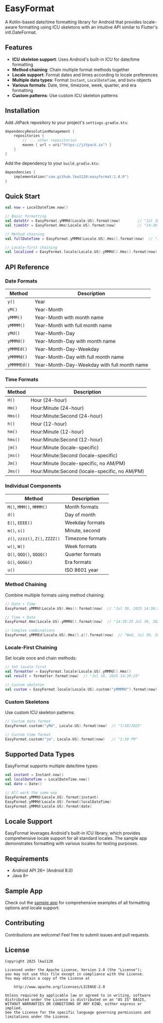 # EasyFormat

A Kotlin-based date/time formatting library for Android that provides locale-aware formatting using ICU skeletons with an intuitive API similar to Flutter's intl.DateFormat.

## Features

- **ICU skeleton support**: Uses Android's built-in ICU for date/time formatting
- **Method chaining**: Chain multiple format methods together
- **Locale support**: Format dates and times according to locale preferences
- **Multiple data types**: Format `Instant`, `LocalDateTime`, and `Date` objects
- **Various formats**: Date, time, timezone, week, quarter, and era formatting
- **Custom patterns**: Use custom ICU skeleton patterns

## Installation

Add JitPack repository to your project's `settings.gradle.kts`:

```kotlin
dependencyResolutionManagement {
    repositories {
        // ... other repositories
        maven { url = uri("https://jitpack.io") }
    }
}
```

Add the dependency to your `build.gradle.kts`:

```kotlin
dependencies {
    implementation("com.github.lkw1120:easyformat:1.0.0")
}
```

## Quick Start

```kotlin
val now = LocalDateTime.now()

// Basic formatting
val dateStr = EasyFormat.yMMMd(Locale.US).format(now)        // "Jul 30, 2025"
val timeStr = EasyFormat.Hms(Locale.US).format(now)          // "14:30:25"

// Method chaining
val fullDateTime = EasyFormat.yMMMd(Locale.US).Hms().format(now)  // "Jul 30, 2025 14:30:25"

// Locale-first chaining
val localized = EasyFormat.locale(Locale.US).yMMMd().Hms().format(now)  // "Jul 30, 2025 14:30:25"
```

## API Reference

### Date Formats

| Method | Description |
|--------|-------------|
| `y()` | Year |
| `yM()` | Year-Month |
| `yMMM()` | Year-Month with month name |
| `yMMMM()` | Year-Month with full month name |
| `yMd()` | Year-Month-Day |
| `yMMMd()` | Year-Month-Day with month name |
| `yMMMEd()` | Year-Month-Day-Weekday |
| `yMMMMd()` | Year-Month-Day with full month name |
| `yMMMMEd()` | Year-Month-Day-Weekday with full month name |

### Time Formats

| Method | Description |
|--------|-------------|
| `H()` | Hour (24-hour) |
| `Hm()` | Hour:Minute (24-hour) |
| `Hms()` | Hour:Minute:Second (24-hour) |
| `h()` | Hour (12-hour) |
| `hm()` | Hour:Minute (12-hour) |
| `hms()` | Hour:Minute:Second (12-hour) |
| `jm()` | Hour:Minute (locale-specific) |
| `jms()` | Hour:Minute:Second (locale-specific) |
| `Jm()` | Hour:Minute (locale-specific, no AM/PM) |
| `Jms()` | Hour:Minute:Second (locale-specific, no AM/PM) |

### Individual Components

| Method | Description |
|--------|-------------|
| `M()`, `MMM()`, `MMMM()` | Month formats |
| `d()` | Day of month |
| `E()`, `EEEE()` | Weekday formats |
| `m()`, `s()` | Minute, second |
| `z()`, `zzzz()`, `Z()`, `ZZZZ()` | Timezone formats |
| `w()`, `W()` | Week formats |
| `Q()`, `QQQ()`, `QQQQ()` | Quarter formats |
| `G()`, `GGGG()` | Era formats |
| `u()` | ISO 8601 year |

### Method Chaining

Combine multiple formats using method chaining:

```kotlin
// Date + Time
EasyFormat.yMMMd(Locale.US).Hms().format(now)  // "Jul 30, 2025 14:30:25"

// Time + Date
EasyFormat.Hms(Locale.US).yMMMd().format(now)  // "14:30:25 Jul 30, 2025"

// Complex combinations
EasyFormat.yMMMEd(Locale.US).Hms().z().format(now)  // "Wed, Jul 30, 2025 14:30:25 PDT"
```

### Locale-First Chaining

Set locale once and chain methods:

```kotlin
// Set locale first
val formatter = EasyFormat.locale(Locale.US).yMMMd().Hms()
val result = formatter.format(now)  // "Jul 30, 2025 14:30:25"

// Custom skeleton
val custom = EasyFormat.locale(Locale.US).custom("yMMMMd").format(now)  // "July 30, 2025"
```

### Custom Skeletons

Use custom ICU skeleton patterns:

```kotlin
// Custom date format
EasyFormat.custom("yMd", Locale.US).format(now)  // "7/30/2025"

// Custom time format
EasyFormat.custom("jm", Locale.US).format(now)   // "2:30 PM"
```

## Supported Data Types

EasyFormat supports multiple date/time types:

```kotlin
val instant = Instant.now()
val localDateTime = LocalDateTime.now()
val date = Date()

// All work the same way
EasyFormat.yMMMd(Locale.US).format(instant)
EasyFormat.yMMMd(Locale.US).format(localDateTime)
EasyFormat.yMMMd(Locale.US).format(date)
```

## Locale Support

EasyFormat leverages Android's built-in ICU library, which provides comprehensive locale support for all standard locales. The sample app demonstrates formatting with various locales for testing purposes.

## Requirements

- Android API 26+ (Android 8.0)
- Java 8+

## Sample App

Check out the [sample app](https://github.com/lkw1120/EasyFormat/tree/main/sample) for comprehensive examples of all formatting options and locale support.

## Contributing

Contributions are welcome! Feel free to submit issues and pull requests.

## License

```
Copyright 2025 lkw1120

Licensed under the Apache License, Version 2.0 (the "License");
you may not use this file except in compliance with the License.
You may obtain a copy of the License at

    http://www.apache.org/licenses/LICENSE-2.0

Unless required by applicable law or agreed to in writing, software
distributed under the License is distributed on an "AS IS" BASIS,
WITHOUT WARRANTIES OR CONDITIONS OF ANY KIND, either express or implied.
See the License for the specific language governing permissions and
limitations under the License.
```
